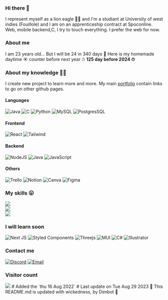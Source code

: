 ### Hi there 👋
I represent myself as a lion eagle 🦁🦅 and I'm a studiant at University of west indies (Fouillole) and I am on an apprenticeship contract at Spoconline.
Web, mobile backend,C, I try to touch everything. I prefer the web for now.

### About me
I am 23 years old... But I will be 24 in 340 days 🎉
Here is my homemade daytime ☀️ counter before next year ⏱ **125 day before 2024 ⏱**
### About my knowledge 👨‍🎓
I create new project to learn more and more. My main [portfolio](https://dimitiriaigle.fr) contain links to go on other github pages.

#### Languages
![Java](https://img.shields.io/badge/Java-ED8B00?style=for-the-badge&logo=java&logoColor=white) 
![C](https://img.shields.io/badge/C-00599C?style=for-the-badge&logo=c&logoColor=white) 
![Python](https://img.shields.io/badge/python-3670A0?style=for-the-badge&logo=python&logoColor=ffdd54)
![MySQL](https://img.shields.io/badge/MySQL-00000F?style=for-the-badge&logo=mysql&logoColor=white)
![PostgresSQL](https://img.shields.io/badge/PostgreSQL-316192?style=for-the-badge&logo=postgresql&logoColor=white)

#### Frontend
![React](https://img.shields.io/badge/react-%2320232a.svg?style=for-the-badge&logo=react&logoColor=%2361DAFB)
![Tailwind](https://img.shields.io/badge/Tailwind_CSS-38B2AC?style=for-the-badge&logo=tailwind-css&logoColor=white)

#### Backend
![NodeJS](https://img.shields.io/badge/node.js-6DA55F?style=for-the-badge&logo=node.js&logoColor=white)
![Java](https://img.shields.io/badge/Java-ED8B00?style=for-the-badge&logo=java&logoColor=white) 
![JavaScript](https://img.shields.io/badge/JavaScript-F7DF1E?style=for-the-badge&logo=javascript&logoColor=black)

#### Others
![Trello](https://img.shields.io/badge/Trello-0052CC?style=for-the-badge&logo=trello&logoColor=white)
![Notion](https://img.shields.io/badge/Notion-000000?style=for-the-badge&logo=notion&logoColor=white)
![Canva](https://img.shields.io/badge/Canva-%2300C4CC.svg?&style=for-the-badge&logo=Canva&logoColor=white)
![Figma](https://img.shields.io/badge/Figma-F24E1E?style=for-the-badge&logo=figma&logoColor=white)

### My skills 😛
![](https://github-readme-stats.vercel.app/api?username=dim-sDev&theme=dark&hide_border=true&include_all_commits=false&count_private=true)<br/>
![](https://github-readme-streak-stats.herokuapp.com/?user=dim-sDev&theme=dark&hide_border=true)<br/>
![](https://github-readme-stats.vercel.app/api/top-langs/?username=dim-sDev&theme=dark&hide_border=true&include_all_commits=false&count_private=true&layout=compact)

### I will learn soon 
![Next JS](https://img.shields.io/badge/Next-black?style=for-the-badge&logo=next.js&logoColor=white)
![Styled Components](https://img.shields.io/badge/styled--components-DB7093?style=for-the-badge&logo=styled-components&logoColor=white)
![Threejs](https://img.shields.io/badge/threejs-black?style=for-the-badge&logo=three.js&logoColor=white)
![MUI](https://img.shields.io/badge/MUI-%230081CB.svg?style=for-the-badge&logo=material-ui&logoColor=white) 
![C#](https://img.shields.io/badge/C%23-239120?style=for-the-badge&logo=c-sharp&logoColor=white) 
![Illustrator](https://aleen42.github.io/badges/src/illustrator.svg)

### Contact me
[![Discord](https://img.shields.io/badge/Discord-%237289DA.svg?logo=discord&logoColor=white)](https://discordapp.com/users/7241)
[![Email](https://img.shields.io/badge/Gmail-D14836?style=for-the-badge&logo=gmail&logoColor=white)](https://mail.google.com/mail/?view=cm&fs=1&tf=1&to=dimitriaigle@dimitriaigle.fr&su=Hellow%20to%20GitHub!)

### Visitor count
<img src="https://profile-counter.glitch.me/dim-sDev/count.svg" />
#
Added the `thu 16 Aug 2022`
#
Last update on Tue Aug 29 2023
🤖 This README.md is updated with wickedness, by Dimbot 🦁️
